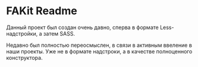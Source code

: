 # FAKit Readme

Данный проект был создан очень давно, сперва в формате Less-надстройки, а затем SASS.

Недавно был полностью переосмыслен, в связи в активным ввеление в наши проекты. Уже не в формате надстроки, а в качестве полноценного конструктора.
